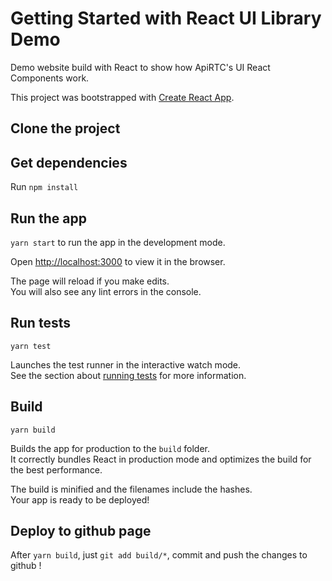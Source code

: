 # Getting Started with React UI Library Demo

Demo website build with React to show how ApiRTC's UI React Components work.

This project was bootstrapped with [Create React App](https://github.com/facebook/create-react-app).

## Clone the project

## Get dependencies

Run `npm install`

## Run the app

`yarn start` to run the app in the development mode.

Open [http://localhost:3000](http://localhost:3000) to view it in the browser.

The page will reload if you make edits.\
You will also see any lint errors in the console.

## Run tests

`yarn test`

Launches the test runner in the interactive watch mode.\
See the section about [running tests](https://facebook.github.io/create-react-app/docs/running-tests) for more information.

## Build

`yarn build`

Builds the app for production to the `build` folder.\
It correctly bundles React in production mode and optimizes the build for the best performance.

The build is minified and the filenames include the hashes.\
Your app is ready to be deployed!

## Deploy to github page

After `yarn build`, just `git add build/*`, commit and push the changes to github !